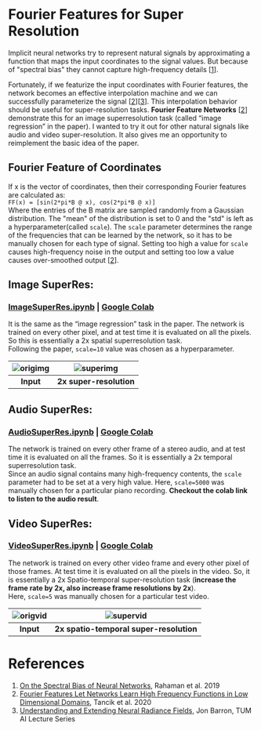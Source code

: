 # Fourier Features for Super Resolution
Implicit neural networks try to represent natural signals by approximating a function that maps the input coordinates to the signal values. But because of "spectral bias" they cannot capture high-frequency details [[1](#References)]. 

Fortunately, if we featurize the input coordinates with Fourier features, the network becomes an effective interpolation machine and we can successfully parameterize the signal [[2](#References)][[3](#References)]. This interpolation behavior should be useful for super-resolution tasks. **Fourier Feature Networks** [[2](#References)] demonstrate this for an image superresolution task (called “image regression” in the paper). I wanted to try it out for other natural signals like audio and video super-resolution. It also gives me an opportunity to reimplement the basic idea of the paper.

## Fourier Feature of Coordinates
If x is the vector of coordinates, then their corresponding Fourier features are calculated as:\
`FF(x) = [sin(2*pi*B @ x), cos(2*pi*B @ x)]`\
Where the entries of the B matrix are sampled randomly from a Gaussian distribution. The "mean" of the distribution is set to 0 and the "std" is left as a hyperparameter(called `scale`).
The `scale` parameter determines the range of the frequencies that can be learned by the network, so it has to be manually chosen for each type of signal. Setting too high a value for `scale` causes high-frequency noise in the output and setting too low a value causes over-smoothed output [[2](#References)].

## Image SuperRes: 
### [ImageSuperRes.ipynb](https://nbviewer.jupyter.org/github/sanowar-raihan/fourier-feature-superresolution/blob/main/ImageSuperRes.ipynb) | [Google Colab](https://colab.research.google.com/drive/1XfSUIKOCV7VvA3bilnO33lw_-Nx1j3Te?usp=sharing)

It is the same as the “image regression” task in the paper. The network is trained on every other pixel, and at test time it is evaluated on all the pixels. So this is essentially a 2x spatial superresolution task.\
Following the paper, `scale=10` value was chosen as a hyperparameter. 

| ![origimg](https://user-images.githubusercontent.com/71722137/115974559-7195bb80-a57f-11eb-8dba-119326d71ecb.jpg) | ![superimg](https://user-images.githubusercontent.com/71722137/115974569-840ff500-a57f-11eb-99e6-776c103ce84d.jpg) |
|:---:|:---:|
| **Input** | **2x super-resolution** |


## Audio SuperRes:
### [AudioSuperRes.ipynb](https://nbviewer.jupyter.org/github/sanowar-raihan/fourier-feature-superresolution/blob/main/AudioSuperRes.ipynb) | [Google Colab](https://colab.research.google.com/drive/1mOdmm2l-KOCrAZEwE7k4ABGG0kGf_DNL?usp=sharing)

The network is trained on every other frame of a stereo audio, and at test time it is evaluated on all the frames. So it is essentially a 2x temporal superresolution task.\
Since an audio signal contains many high-frequency contents, the `scale` parameter had to be set at a very high value. Here, `scale=5000` was manually chosen for a particular piano recording. **Checkout the colab link to listen to the audio result**.


## Video SuperRes:
### [VideoSuperRes.ipynb](https://nbviewer.jupyter.org/github/sanowar-raihan/fourier-feature-superresolution/blob/main/VideoSuperRes.ipynb) | [Google Colab](https://colab.research.google.com/drive/1SzDyh0XbIEVHj3NmWoAJUi-xN837DLBL?usp=sharing)

The network is trained on every other video frame and every other pixel of those frames. At test time it is evaluated on all the pixels in the video. So, it is essentially a 2x Spatio-temporal super-resolution task (**increase the frame rate by 2x, also increase frame resolutions by 2x**).\
Here, `scale=5` was manually chosen for a particular test video.

| ![origvid](https://user-images.githubusercontent.com/71722137/115974661-fed91000-a57f-11eb-8770-c73cf02352d7.gif) | ![supervid](https://user-images.githubusercontent.com/71722137/115974667-0a2c3b80-a580-11eb-994f-3089802b2602.gif) |
|:---:|:---:|
| **Input** | **2x spatio-temporal super-resolution** |


# References
1. [On the Spectral Bias of Neural Networks](https://arxiv.org/abs/1806.08734), Rahaman et al. 2019
2. [Fourier Features Let Networks Learn High Frequency Functions in Low Dimensional Domains](https://people.eecs.berkeley.edu/~bmild/fourfeat/), Tancik et al. 2020
3. [Understanding and Extending Neural Radiance Fields](https://youtu.be/nRyOzHpcr4Q), Jon Barron, TUM AI Lecture Series
